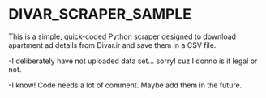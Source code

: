 # DIVAR_SCRAPER_SAMPLE
This is a simple, quick-coded Python scraper designed to download apartment ad details from Divar.ir and save them in a CSV file.

-I deliberately have not uploaded data set... sorry! cuz I donno is it legal or not.

-I know! Code needs a lot of comment. Maybe add them in the future.
